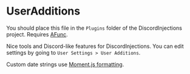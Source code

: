 # UserAdditions

You should place this file in the `Plugins` folder of the DiscordInjections project.
Requires [AFunc](https://github.com/SnazzyPine25/AFunc).

Nice tools and Discord-like features for DiscordInjections.
You can edit settings by going to `User Settings > User Additions`.

Custom date strings use [Moment.js formatting](http://momentjs.com/docs/#/displaying/format/).